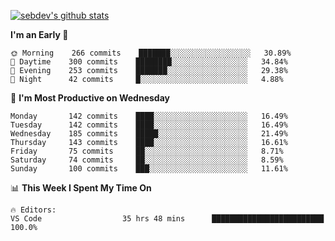 [![sebdev's github stats](https://github-readme-stats.vercel.app/api?username=sebdeveloper6952&theme=vue-dark)](https://github.com/anuraghazra/github-readme-stats)
<!--START_SECTION:waka-->
**I'm an Early 🐤** 

```text
🌞 Morning    266 commits    ███████░░░░░░░░░░░░░░░░░░   30.89% 
🌆 Daytime    300 commits    ████████░░░░░░░░░░░░░░░░░   34.84% 
🌃 Evening    253 commits    ███████░░░░░░░░░░░░░░░░░░   29.38% 
🌙 Night      42 commits     █░░░░░░░░░░░░░░░░░░░░░░░░   4.88%

```
📅 **I'm Most Productive on Wednesday** 

```text
Monday       142 commits    ████░░░░░░░░░░░░░░░░░░░░░   16.49% 
Tuesday      142 commits    ████░░░░░░░░░░░░░░░░░░░░░   16.49% 
Wednesday    185 commits    █████░░░░░░░░░░░░░░░░░░░░   21.49% 
Thursday     143 commits    ████░░░░░░░░░░░░░░░░░░░░░   16.61% 
Friday       75 commits     ██░░░░░░░░░░░░░░░░░░░░░░░   8.71% 
Saturday     74 commits     ██░░░░░░░░░░░░░░░░░░░░░░░   8.59% 
Sunday       100 commits    ███░░░░░░░░░░░░░░░░░░░░░░   11.61%

```


📊 **This Week I Spent My Time On** 

```text
🔥 Editors: 
VS Code                  35 hrs 48 mins      █████████████████████████   100.0%

```


<!--END_SECTION:waka-->
